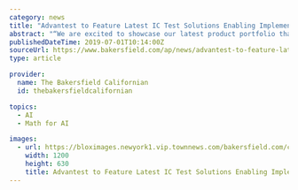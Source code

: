 ```yaml
---
category: news
title: "Advantest to Feature Latest IC Test Solutions Enabling Implementation of 5G Technology at SEMICON West on July 9-11"
abstract: "“We are excited to showcase our latest product portfolio that addresses the test challenges of advanced ICs that make 5G communication a reality and accelerate the development of other cutting-edge applications, from AI/machine learning and smart ..."
publishedDateTime: 2019-07-01T10:14:00Z
sourceUrl: https://www.bakersfield.com/ap/news/advantest-to-feature-latest-ic-test-solutions-enabling-implementation-of/article_a72c91f6-733e-5eef-9aec-3ea84b3643f5.html
type: article

provider:
  name: The Bakersfield Californian
  id: thebakersfieldcalifornian

topics:
  - AI
  - Math for AI

images:
  - url: https://bloximages.newyork1.vip.townnews.com/bakersfield.com/content/tncms/custom/image/d09180fc-6bee-11e7-8b72-ff928e2e17d5.png
    width: 1200
    height: 630
    title: Advantest to Feature Latest IC Test Solutions Enabling Implementation of 5G Technology at SEMICON West on July 9-11
---
```

